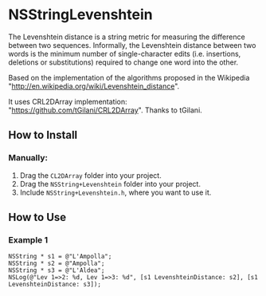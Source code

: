 # NSStringLevenshtein

The Levenshtein distance is a string metric for measuring the difference between two sequences.
Informally, the Levenshtein distance between two words is the minimum number of single-character
edits (i.e. insertions, deletions or substitutions) required to change one word into the other.

Based on the implementation of the algorithms proposed in the Wikipedia "http://en.wikipedia.org/wiki/Levenshtein_distance".

It uses CRL2DArray implementation: "https://github.com/tGilani/CRL2DArray". Thanks to tGilani.

## How to Install

### Manually:
1. Drag the `CL2DArray` folder into your project.
2. Drag the `NSString+Levenshtein` folder into your project.
3. Include `NSString+Levenshtein.h`, where you want to use it.


## How to Use

### Example 1
```
NSString * s1 = @"L'Ampolla";
NSString * s2 = @"Ampolla";
NSString * s3 = @"L'Aldea";
NSLog(@"Lev 1=>2: %d, Lev 1=>3: %d", [s1 LevenshteinDistance: s2], [s1 LevenshteinDistance: s3]);
```
